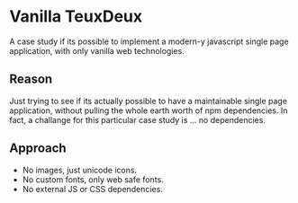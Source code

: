 # Vanilla TeuxDeux

A case study if its possible to implement a modern-y javascript single page application, with only vanilla web technologies.

## Reason

Just trying to see if its actually possible to have a maintainable single page application, without pulling the whole earth worth of npm dependencies. In fact, a challange for this particular case study is ... no dependencies.

## Approach

- No images, just unicode icons.
- No custom fonts, only web safe fonts.
- No external JS or CSS dependencies.
